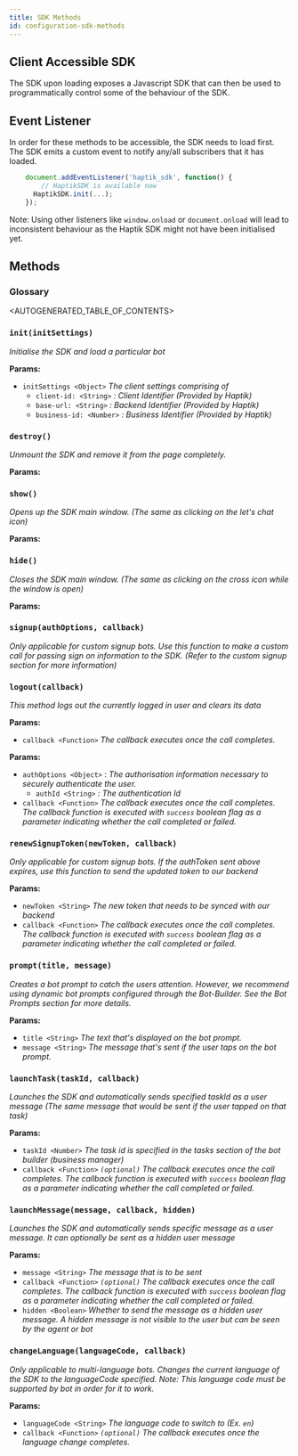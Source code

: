 ```yaml
---
title: SDK Methods
id: configuration-sdk-methods
---
```


## Client Accessible SDK

The SDK upon loading exposes a Javascript SDK that can then be used to programmatically control some of the behaviour of the SDK.

## Event Listener

In order for these methods to be accessible, the SDK needs to load first. The SDK emits a custom event to notify any/all subscribers that it has loaded.

```js
    document.addEventListener('haptik_sdk', function() { 
    	// HaptikSDK is available now
      HaptikSDK.init(...); 
    });
```

Note: Using other listeners like `window.onload` or `document.onload` will lead to inconsistent behaviour as the Haptik SDK might not have been initialised yet.

## Methods

###  Glossary
<AUTOGENERATED_TABLE_OF_CONTENTS>

### `init(initSettings)`

*Initialise the SDK and load a particular bot*

**Params:**

- `initSettings <Object>`
*The client settings comprising of*
    - `client-id: <String>` *:* *Client Identifier (Provided by Haptik)*
    - `base-url: <String>` *: Backend Identifier (Provided by Haptik)*
    - `business-id: <Number>` *: Business Identifier (Provided by Haptik)*

### `destroy()`

*Unmount the SDK and remove it from the page completely.*

**Params: <None>**

### `show()`

*Opens up the SDK main window. (The same as clicking on the let's chat icon)*

**Params: <None>**

### `hide()`

*Closes the SDK main window. (The same as clicking on the cross icon while the window is open)*

**Params: <None>**

### `signup(authOptions, callback)`

*Only applicable for custom signup bots. Use this function to make a custom call for passing sign on information to the SDK. (Refer to the custom signup section for more information)*

### `logout(callback)`

*This method logs out the currently logged in user and clears its data*

**Params:**

- `callback <Function>`
*The callback executes once the call completes.*

**Params:** 

- `authOptions <Object>` :
*The authorisation information necessary to securely authenticate the user.*
    - `authId <String>` *: The authentication Id*
- `callback <Function>`
*The callback executes once the call completes. The callback function is executed with `success` boolean flag as a parameter indicating whether the call completed or failed.*

### `renewSignupToken(newToken, callback)`

*Only applicable for custom signup bots. If the authToken sent above expires, use this function to send the updated token to our backend*

**Params:**

- `newToken <String>`
*The new token that needs to be synced with our backend*
- `callback <Function>`
*The callback executes once the call completes. The callback function is executed with `success` boolean flag as a parameter indicating whether the call completed or failed.*

### `prompt(title, message)`

*Creates a bot prompt to catch the users attention. However, we recommend using dynamic bot prompts configured through the Bot-Builder. See the Bot Prompts section for more details.*

**Params:**

- `title <String>`
*The text that's displayed on the bot prompt.*
- `message <String>`
*The message that's sent if the user taps on the bot prompt.*

### `launchTask(taskId, callback)`

*Launches the SDK and automatically sends specified taskId as a user message (The same message that would be sent if the user tapped on that task)*

**Params:**

- `taskId <Number>`
*The task id is specified in the tasks section of the bot builder (business manager)*
- `callback <Function>`  _`(optional)`_
*The callback executes once the call completes. The callback function is executed with `success` boolean flag as a parameter indicating whether the call completed or failed.*

### `launchMessage(message, callback, hidden)`

*Launches the SDK and automatically sends specific message as a user message. It can optionally be sent as a hidden user message*

**Params:**

- `message <String>`
*The message that is to be sent*
- `callback <Function>`  _`(optional)`_
*The callback executes once the call completes. The callback function is executed with `success` boolean flag as a parameter indicating whether the call completed or failed.*
- `hidden <Boolean>`
*Whether to send the message as a hidden user message. A hidden message is not visible to the user but can be seen by the agent or bot*

### `changeLanguage(languageCode, callback)`

*Only applicable to multi-language bots. Changes the current language of the SDK to the languageCode specified. Note: This language code must be supported by bot in order for it to work.*

**Params:**

- `languageCode <String>`
*The language code to switch to (Ex. `en`)*
- `callback <Function>`  _`(optional)`_
*The callback executes once the language change completes.*

